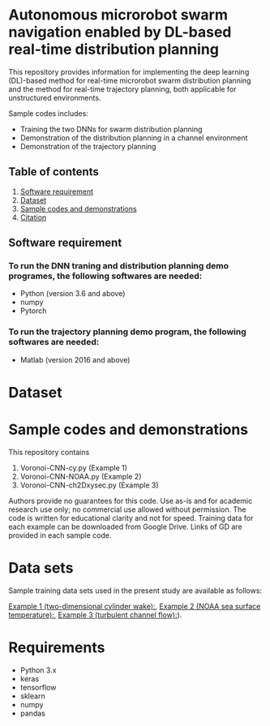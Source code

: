# Autonomous microrobot swarm navigation enabled by DL-based real-time distribution planning
This repository provides information for implementing the deep learning (DL)-based method for real-time microrobot swarm distribution planning and the method for real-time trajectory planning, both applicable for unstructured environments.

Sample codes includes:
* Training the two DNNs for swarm distribution planning
* Demonstration of the distribution planning in a channel environment
* Demonstration of the trajectory planning

## Table of contents
1. [Software requirement](##Softwarerequirement)
2. [Dataset](#Dataset)
3. [Sample codes and demonstrations](#Samplecodesanddemonstrations)
4. [Citation](#citation)


## Software requirement

### To run the DNN traning and distribution planning demo programes, the following softwares are needed:
* Python (version 3.6 and above)  
* numpy
* Pytorch

### To run the trajectory planning demo program, the following softwares are needed:
* Matlab (version 2016 and above)  

# Dataset

# Sample codes and demonstrations

This repository contains

1. Voronoi-CNN-cy.py (Example 1)
2. Voronoi-CNN-NOAA.py (Example 2)
3. Voronoi-CNN-ch2Dxysec.py (Example 3)

Authors provide no guarantees for this code. Use as-is and for academic research use only; no commercial use allowed without permission. The code is written for educational clarity and not for speed.
Training data for each example can be downloaded from Google Drive. Links of GD are provided in each sample code. 

# Data sets
Sample training data sets used in the present study are available as follows:

[Example 1 (two-dimensional cylinder wake):](https://drive.google.com/drive/folders/1K7upSyHAIVtsyNAqe6P8TY1nS5WpxJ2c?usp=sharing),
[Example 2 (NOAA sea surface temperature):](https://drive.google.com/drive/folders/1pVW4epkeHkT2WHZB7Dym5IURcfOP4cXu?usp=sharing),
[Example 3 (turbulent channel flow):](https://drive.google.com/drive/folders/1xIY_jIu-hNcRY-TTf4oYX1Xg4_fx8ZvD?usp=sharing)).


# Requirements
* Python 3.x  
* keras  
* tensorflow
* sklearn
* numpy
* pandas
